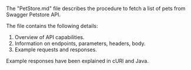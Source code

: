 The "PetStore.md" file describes the procedure to fetch a list of pets from Swagger Petstore API.


The file contains the following details:
1) Overview of API capabilities.
2) Information on endpoints, parameters, headers, body.
3) Example requests and responses.

Example responses have been explained in cURl and Java.
